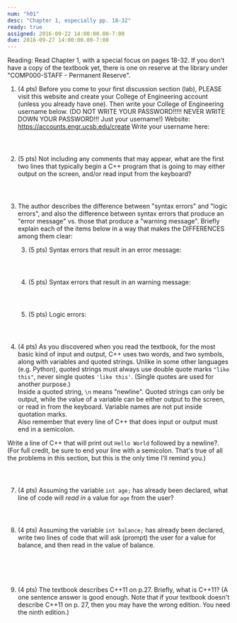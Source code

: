 ```yaml
---
num: "h01"
desc: "Chapter 1, especially pp. 18-32"
ready: true
assigned: 2016-09-22 14:00:00.00-7:00
due: 2016-09-27 14:00:00.00-7:00
---
```

Reading: Read Chapter 1, with a special focus on pages 18-32.    If you don't have a copy of the textbook yet, there is one on reserve at the library under "COMP000-STAFF - Permanent Reserve".

1.	(4 pts) Before you come to your first discussion section (lab), PLEASE visit this website and create your College of Engineering account (unless you already have one).  Then write your College of Engineering username below. (DO NOT WRITE YOUR PASSWORD!!!!!  NEVER WRITE DOWN YOUR PASSWORD!!! Just your username!)
Website: <https://accounts.engr.ucsb.edu/create>
Write your username here:
	<div style="margin-bottom:4em"></div>

2.	(5 pts) Not including any comments that may appear, what are the first two lines that typically begin a C++ program that is going to may either output on the screen, and/or read input from the keyboard?
	<div style="margin-bottom:4em"></div>

3.	The author describes the difference between "syntax errors" and "logic errors", and also the difference between syntax errors that produce an "error message" vs. those that produce a "warning message".    Briefly explain each of the items below in a way that makes the DIFFERENCES among them clear:

	3. (5 pts) Syntax errors that result in an error message:
		<div style="margin-bottom:4em"></div>
	4. (5 pts) Syntax errors that result in an warning message:
		<div style="margin-bottom:4em"></div>
	5. (5 pts) Logic errors:
		<div style="margin-bottom:4em"></div>
		<div class="pagebreak"></div>

4.	(4 pts) As you discovered when you read the textbook, for the most basic kind of input and output, C++ uses two words, and two symbols, along with variables and quoted strings. Unlike in some other languages (e.g. Python), quoted strings must always use double quote marks `"like this"`, never single quotes `'like this'`.    (Single quotes are used for another purpose.)     
Inside a quoted string, `\n` means "newline".   Quoted strings can only be output, while the value of a variable can be either output to the screen, or read in from the keyboard.  Variable names are not put inside quotation marks.  
Also remember that every line of C++ that does input or output must end in a semicolon.
	<div style="margin-bottom:1em"></div>
Write a line of C++ that will print out `Hello World` followed by a newline?. 
(For full credit, be sure to end your line with a semicolon. That's true of all the problems in this section, but this is the only time I'll remind you.)
	<div style="margin-bottom:4em"></div>

7.	(4 pts) Assuming the variable `int age;` has already been declared, what line of code will <em>read in</em> a value for `age` from the user?
	<div style="margin-bottom:4em"></div>

8.	(4 pts) Assuming the variable `int balance;` has already been declared, write two lines of code that will ask (prompt) the user for a value for balance, and then read in the value of balance.
	<div style="margin-bottom:6em"></div>

9.	(4 pts) The textbook describes C++11 on p.27.  Briefly, what is C++11? (A one sentence answer is good enough.  Note that if your textbook doesn't describe C++11 on p. 27, then you may have the wrong edition.  You need the ninth edition.)
	<div style="margin-bottom:4em"></div>

